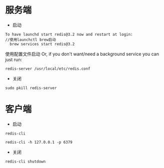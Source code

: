 # 服务端
- 启动
```shell script
To have launchd start redis@3.2 now and restart at login:
//使用launchctl brew启动
  brew services start redis@3.2
```
使用配置文件启动
Or, if you don't want/need a background service you can just run:
```shell script
redis-server /usr/local/etc/redis.conf
```
- 关闭
```shell script
sudo pkill redis-server
```
# 客户端
- 启动
```shell script
redis-cli
```
```shell script
redis-cli -h 127.0.0.1 -p 6379
```
- 关闭
```shell script
redis-cli shutdown
```


